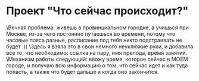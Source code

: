 # Проект "Что сейчас происходит?"
\\Вечная проблема: живешь в провинциальном городке, а учишься при Москве, из-за чего постоянно путаешься во времени, потому что часовые пояса разные, расписание под тебя никто подстраивать не будет :)(
\\Здесь я взяла это в свои немного неуклюжие руки, и добавила все то, что необходимо: ссылка на пару, имя препода, время занятий.
\\Механизм работы следующий: ввожу время, которое сейчас в МОЕМ городе, и получаю всю информацию о том, что сейчас идет и как туда попасть, а также что будет дальше и когда оно закончится.
